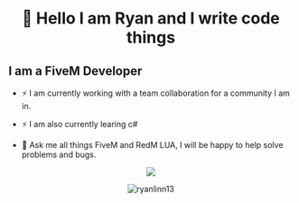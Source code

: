<h1 align="center">👋 Hello I am Ryan and I write code things
 
## I am a FiveM Developer 
- ⚡ I am currently working with a team collaboration for a community I am in.
- ⚡ I am also currently learing c#

- 💬 Ask me all things FiveM and RedM LUA, I will be happy to help solve problems and bugs.
<p align="center"><img src="https://github-readme-stats.vercel.app/api/top-langs/?username=Mojito-Fivem&theme=dark">
<p align="center"> <img src="https://github-readme-stats.vercel.app/api?username=ryanlinn13&show_icons=true&theme=gotham" alt="ryanlinn13" />

